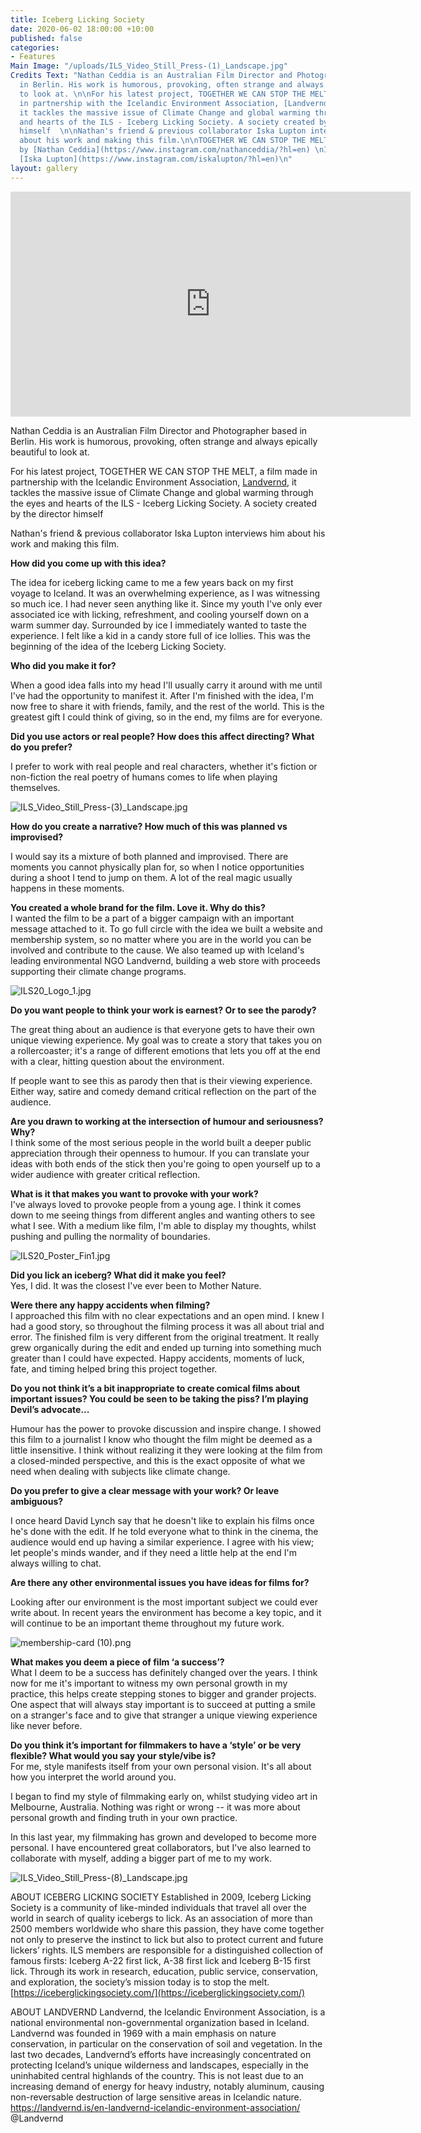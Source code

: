 ```yaml
---
title: Iceberg Licking Society
date: 2020-06-02 18:00:00 +10:00
published: false
categories:
- Features
Main Image: "/uploads/ILS_Video_Still_Press-(1)_Landscape.jpg"
Credits Text: "Nathan Ceddia is an Australian Film Director and Photographer based
  in Berlin. His work is humorous, provoking, often strange and always epically beautiful
  to look at. \n\nFor his latest project, TOGETHER WE CAN STOP THE MELT, a film made
  in partnership with the Icelandic Environment Association, [Landvernd](https://www.instagram.com/landvernd/?hl=en),
  it tackles the massive issue of Climate Change and global warming through the eyes
  and hearts of the ILS - Iceberg Licking Society. A society created by the director
  himself  \n\nNathan's friend & previous collaborator Iska Lupton interviews him
  about his work and making this film.\n\nTOGETHER WE CAN STOP THE MELT\nDirected
  by [Nathan Ceddia](https://www.instagram.com/nathanceddia/?hl=en) \nInterview by
  [Iska Lupton](https://www.instagram.com/iskalupton/?hl=en)\n"
layout: gallery
---
```


<iframe src="https://player.vimeo.com/video/424658363" width="640" height="360" frameborder="0" allow="autoplay; fullscreen" allowfullscreen></iframe>

Nathan Ceddia is an Australian Film Director and Photographer based in Berlin. His work is humorous, provoking, often strange and always epically beautiful to look at. 

For his latest project, TOGETHER WE CAN STOP THE MELT, a film made in partnership with the Icelandic Environment Association, [Landvernd](https://www.instagram.com/landvernd/?hl=en), it tackles the massive issue of Climate Change and global warming through the eyes and hearts of the ILS - Iceberg Licking Society. A society created by the director himself  

Nathan's friend & previous collaborator Iska Lupton interviews him about his work and making this film.

**How did you come up with this idea?**

The idea for iceberg licking came to me a few years back on my first voyage to Iceland.
It was an overwhelming experience, as I was witnessing so much ice. I had never seen anything like it.
Since my youth I've only ever associated ice with licking, refreshment, and cooling yourself down on a warm summer day. Surrounded by ice I immediately wanted to taste the experience. I felt like a kid in a candy store full of ice lollies. This was the beginning of the idea of the Iceberg Licking Society.

**Who did you make it for?**

When a good idea falls into my head I'll usually carry it around with me until I've had the opportunity to manifest it. After I'm finished with the idea, I'm now free to share it with friends, family, and the rest of the world. This is the greatest gift I could think of giving, so in the end, my films are for everyone.    

**Did you use actors or real people? How does this affect directing? What do you prefer?**  

I prefer to work with real people and real characters, whether it's fiction or non-fiction the real poetry of humans comes to life when playing themselves.

![ILS_Video_Still_Press-(3)_Landscape.jpg](/uploads/ILS_Video_Still_Press-(3)_Landscape.jpg)

**How do you create a narrative? How much of this was planned vs improvised?**

I would say its a mixture of both planned and improvised. There are moments you cannot physically plan for, so when I notice opportunities during a shoot I tend to jump on them. A lot of the real magic usually happens in these moments.

**You created a whole brand for the film. Love it. Why do this?**    
I wanted the film to be a part of a bigger campaign with an important message attached to it.
To go full circle with the idea we built a website and membership system, so no matter where you are in the world you can be involved and contribute to the cause. We also teamed up with Iceland's leading environmental NGO Landvernd, building a web store with proceeds supporting their climate change programs.

![ILS20_Logo_1.jpg](/uploads/ILS20_Logo_1.jpg)
 
**Do you want people to think your work is earnest? Or to see the parody?**  

The great thing about an audience is that everyone gets to have their own unique viewing experience. My goal was to create a story that takes you on a rollercoaster; it's a range of different emotions that lets you off at the end with a clear, hitting question about the environment.

If people want to see this as parody then that is their viewing experience.
Either way, satire and comedy demand critical reflection on the part of the audience.

**Are you drawn to working at the intersection of humour and seriousness? Why?**    
I think some of the most serious people in the world built a deeper public appreciation through their openness to humour. If you can translate your ideas with both ends of the stick then you're going to open yourself up to a wider audience with greater critical reflection.

**What is it that makes you want to provoke with your work?**    
I've always loved to provoke people from a young age. I think it comes down to me seeing things from different angles and wanting others to see what I see. With a medium like film, I'm able to display my thoughts, whilst pushing and pulling the normality of boundaries.  

![ILS20_Poster_Fin1.jpg](/uploads/ILS20_Poster_Fin1.jpg)

**Did you lick an iceberg? What did it make you feel?**    
Yes, I did. It was the closest I've ever been to Mother Nature.

**Were there any happy accidents when filming?**    
I approached this film with no clear expectations and an open mind. I knew I had a good story, so throughout the filming process it was all about trial and error. The finished film is very different from the original treatment. It really grew organically during the edit and ended up turning into something much greater than I could have expected. Happy accidents, moments of luck, fate, and timing helped bring this project together.

**Do you not think it’s a bit inappropriate to create comical films about important issues? You could be seen to be taking the piss? I’m playing Devil’s advocate...**    

Humour has the power to provoke discussion and inspire change. I showed this film to a journalist I know who thought the film might be deemed as a little insensitive. I think without realizing it they were looking at the film from a closed-minded perspective, and this is the exact opposite of what we need when dealing with subjects like climate change.

**Do you prefer to give a clear message with your work? Or leave ambiguous?**  

I once heard David Lynch say that he doesn't like to explain his films once he's done with the edit. If he told everyone what to think in the cinema, the audience would end up having a similar experience. I agree with his view; let people's minds wander, and if they need a little help at the end I'm always willing to chat. 

**Are there any other environmental issues you have ideas for films for?**  

Looking after our environment is the most important subject we could ever write about.
In recent years the environment has become a key topic, and it will continue to be an important theme throughout my future work.

![membership-card (10).png](/uploads/membership-card%20(10).png)

**What makes you deem a piece of film ‘a success’?**    
What I deem to be a success has definitely changed over the years. I think now for me it's important to witness my own personal growth in my practice, this helps create stepping stones to bigger and grander projects. One aspect that will always stay important is to succeed at putting a smile on a stranger's face and to give that stranger a unique viewing experience like never before.      

**Do you think it’s important for filmmakers to have a ‘style’ or be very flexible? What would you say your style/vibe is?**    
For me, style manifests itself from your own personal vision. It's all about how you interpret the world around you. 

I began to find my style of filmmaking early on, whilst studying video art in Melbourne, Australia. Nothing was right or wrong -- it was more about personal growth and finding truth in your own practice.

In this last year, my filmmaking has grown and developed to become more personal.
I have encountered great collaborators, but I've also learned to collaborate with myself, adding a bigger part of me to my work. 

![ILS_Video_Still_Press-(8)_Landscape.jpg](/uploads/ILS_Video_Still_Press-(8)_Landscape.jpg)

ABOUT ICEBERG LICKING SOCIETY
Established in 2009, Iceberg Licking Society is a community of like-minded individuals that travel all over the world in search of quality icebergs to lick. As an association of more than 2500 members worldwide who share this passion, they have come together not only to preserve the instinct to lick but also to protect current and future lickers’ rights.  ILS members are responsible for a distinguished collection of famous firsts: Iceberg A-22 first lick, A-38 first lick and Iceberg B-15 first lick. Through its work in research, education, public service, conservation, and exploration, the society’s mission today is to stop the melt.
[https://iceberglickingsociety.com/](https://iceberglickingsociety.com/)


ABOUT LANDVERND
Landvernd, the Icelandic Environment Association, is a national environmental non-governmental organization based in Iceland. Landvernd was founded in 1969 with a main emphasis on nature conservation, in particular on the conservation of soil and vegetation. In the last two decades, Landvernd’s efforts have increasingly concentrated on protecting Iceland’s unique wilderness and landscapes, especially in the uninhabited central highlands of the country. This is not least due to an increasing demand of energy for heavy industry, notably aluminum, causing non-reversable destruction of large sensitive areas in Icelandic nature.
[ https://landvernd.is/en-landvernd-icelandic-environment-association/ ](https://landvernd.is/)
 @Landvernd 

